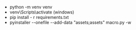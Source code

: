 - python -m venv venv
- venv\Scripts\activate (windows)
- pip install - r requirements.txt
- pyinstaller --onefile --add-data "assets;assets" macro.py -w
